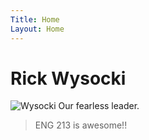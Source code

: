 ```yaml
---
Title: Home
Layout: Home
---
```

# Rick Wysocki
![Wysocki](https://github.com/user-attachments/assets/b4acb53c-a492-4d6e-8a37-e029ccda0593)
Our fearless leader.
>ENG 213 is awesome!!
